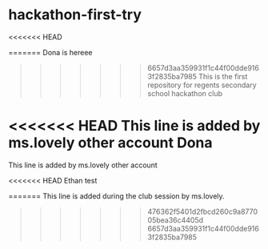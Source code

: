# hackathon-first-try
<<<<<<< HEAD

=======
Dona is hereee
>>>>>>> 6657d3aa359931f1c44f00dde9163f2835ba7985
This is the first repository for regents secondary school hackathon club

<<<<<<< HEAD
This line is added by ms.lovely other account Dona
=======
This line is added by ms.lovely other account

<<<<<<< HEAD
Ethan test

=======
This line is added during the club session by ms.lovely.
>>>>>>> 476362f5401d2fbcd260c9a877005bea36c4405d
>>>>>>> 6657d3aa359931f1c44f00dde9163f2835ba7985
